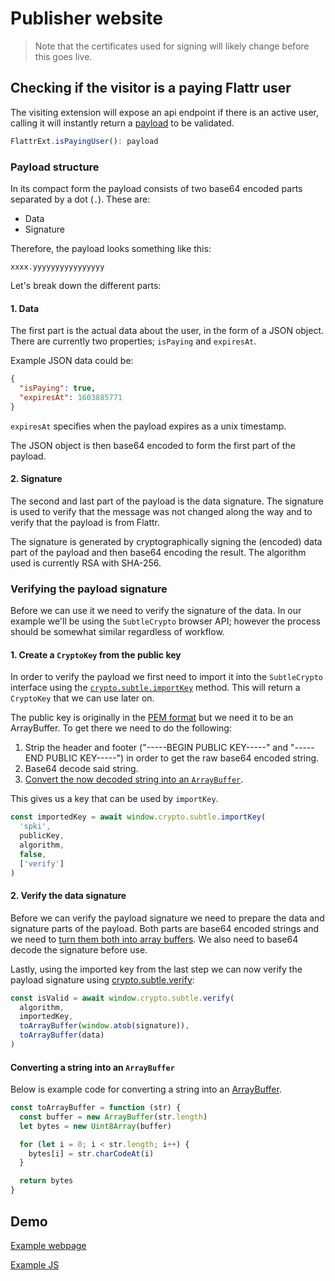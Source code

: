 
# Publisher website

> Note that the certificates used for signing will likely change before this goes live.

## Checking if the visitor is a paying Flattr user

The visiting extension will expose an api endpoint if there is an active user, calling it will instantly return a [payload](#payload) to be validated.
```js
FlattrExt.isPayingUser(): payload
```

### <a name="payload">Payload structure</a>

In its compact form the payload consists of two base64 encoded parts separated by a dot (`.`). These are:

* Data
* Signature

Therefore, the payload looks something like this:

`xxxx.yyyyyyyyyyyyyyyy`

Let's break down the different parts:

#### 1. Data

The first part is the actual data about the user, in the form of a JSON object. There are currently
two properties; `isPaying` and `expiresAt`.

Example JSON data could be:

```JSON
{
  "isPaying": true,
  "expiresAt": 1603885771
}
```

`expiresAt` specifies when the payload expires as a unix timestamp.

The JSON object is then base64 encoded to form the first part of the payload.

#### 2. Signature

The second and last part of the payload is the data signature. The signature is used to verify that the message was not changed along the way and to verify that the payload is from Flattr.

The signature is generated by cryptographically signing the (encoded) data part of the payload and then base64 encoding the result. The algorithm used is currently RSA with SHA-256.

### Verifying the payload signature
Before we can use it we need to verify the signature of the data. In our example we'll be using the `SubtleCrypto` browser API; however the process should be somewhat similar regardless of workflow.

#### 1. Create a `CryptoKey` from the public key

In order to verify the payload we first need to import it into the `SubtleCrypto` interface using the [`crypto.subtle.importKey`](https://developer.mozilla.org/en-US/docs/Web/API/SubtleCrypto/importKey) method. This will return a `CryptoKey` that we can use later on.

The public key is originally in the [PEM format](https://en.wikipedia.org/wiki/Privacy-Enhanced_Mail) but we need it to be an ArrayBuffer. To get there we need to do the following:

1. Strip the header and footer ("-----BEGIN PUBLIC KEY-----" and "-----END PUBLIC KEY-----") in order to get the raw base64 encoded string.
1. Base64 decode said string.
1. [Convert the now decoded string into an `ArrayBuffer`](#to-array-buffer).

This gives us a key that can be used by `importKey`.

```javascript
const importedKey = await window.crypto.subtle.importKey(
  'spki',
  publicKey,
  algorithm,
  false,
  ['verify']
)
```
  
#### 2. Verify the data signature

Before we can verify the payload signature we need to prepare the data and
signature parts of the payload. Both parts are base64 encoded strings and we need to [turn them both into array buffers](#to-array-buffer). We also need to base64 decode the signature before use.

Lastly, using the imported key from the last step we can now verify the payload signature using [crypto.subtle.verify](https://developer.mozilla.org/en-US/docs/Web/API/SubtleCrypto/verify):

```javascript
const isValid = await window.crypto.subtle.verify(
  algorithm,
  importedKey,
  toArrayBuffer(window.atob(signature)),
  toArrayBuffer(data)
)
```


#### <a name="to-array-buffer">Converting a string into an `ArrayBuffer`</a>

Below is example code for converting a string into an [ArrayBuffer](https://developer.mozilla.org/en-US/docs/Web/JavaScript/Reference/Global_Objects/ArrayBuffer).

```javascript
const toArrayBuffer = function (str) {
  const buffer = new ArrayBuffer(str.length)
  let bytes = new Uint8Array(buffer)

  for (let i = 0; i < str.length; i++) {
    bytes[i] = str.charCodeAt(i)
  }

  return bytes
}
```

## Demo

[Example webpage](demo/index.html)

[Example JS](demo/main.js)
